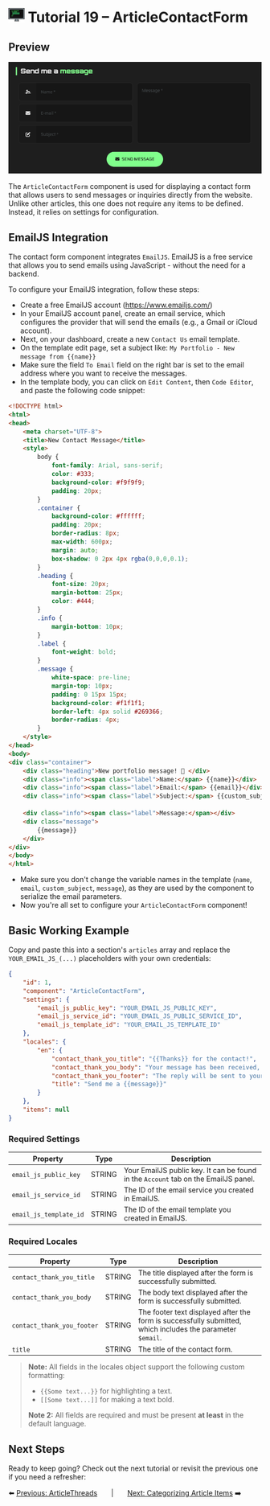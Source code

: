 # <img src="../assets/logo.png"> Tutorial 19 – ArticleContactForm

## Preview

![alt preview](../assets/article-contact-form-preview.png)

The `ArticleContactForm` component is used for displaying a contact form that allows users to send messages or inquiries directly from the website. Unlike other articles, this one does not require any items to be defined. Instead, it relies on settings for configuration.

## EmailJS Integration

The contact form component integrates `EmailJS`. EmailJS is a free service that allows you to send emails using JavaScript - without the need for a backend.

To configure your EmailJS integration, follow these steps:

- Create a free EmailJS account (https://www.emailjs.com/)
- In your EmailJS account panel, create an email service, which configures the provider that will send the emails (e.g., a Gmail or iCloud account).
- Next, on your dashboard, create a new ``Contact Us`` email template.
- On the template edit page, set a subject like: ``My Portfolio - New message from {{name}}``
- Make sure the field ``To Email`` field on the right bar is set to the email address where you want to receive the messages.
- In the template body, you can click on ``Edit Content``, then ``Code Editor``, and paste the following code snippet:

```html
<!DOCTYPE html>
<html>
<head>
    <meta charset="UTF-8">
    <title>New Contact Message</title>
    <style>
        body {
            font-family: Arial, sans-serif;
            color: #333;
            background-color: #f9f9f9;
            padding: 20px;
        }
        .container {
            background-color: #ffffff;
            padding: 20px;
            border-radius: 8px;
            max-width: 600px;
            margin: auto;
            box-shadow: 0 2px 4px rgba(0,0,0,0.1);
        }
        .heading {
            font-size: 20px;
            margin-bottom: 25px;
            color: #444;
        }
        .info {
            margin-bottom: 10px;
        }
        .label {
            font-weight: bold;
        }
        .message {
            white-space: pre-line;
            margin-top: 10px;
            padding: 0 15px 15px;
            background-color: #f1f1f1;
            border-left: 4px solid #269366;
            border-radius: 4px;
        }
    </style>
</head>
<body>
<div class="container">
    <div class="heading">New portfolio message! 📩 </div>
    <div class="info"><span class="label">Name:</span> {{name}}</div>
    <div class="info"><span class="label">Email:</span> {{email}}</div>
    <div class="info"><span class="label">Subject:</span> {{custom_subject}}</div>

    <div class="info"><span class="label">Message:</span></div>
    <div class="message">
        {{message}}
    </div>
</div>
</body>
</html>
```

- Make sure you don't change the variable names in the template (`name`, `email`, `custom_subject`, `message`), as they are used by the component to serialize the email parameters.
- Now you're all set to configure your `ArticleContactForm` component!

## Basic Working Example

Copy and paste this into a section's `articles` array and replace the `YOUR_EMAIL_JS_(...)` placeholders with your own credentials:

```json
{
    "id": 1,
    "component": "ArticleContactForm",
    "settings": {
        "email_js_public_key": "YOUR_EMAIL_JS_PUBLIC_KEY",
        "email_js_service_id": "YOUR_EMAIL_JS_PUBLIC_SERVICE_ID",
        "email_js_template_id": "YOUR_EMAIL_JS_TEMPLATE_ID"
    },
    "locales": {
        "en": {
            "contact_thank_you_title": "{{Thanks}} for the contact!",
            "contact_thank_you_body": "Your message has been received, and I'll be reaching out to you soon. I appreciate your time and look forward to connecting with you!",
            "contact_thank_you_footer": "The reply will be sent to your email address: {{$email}}",
            "title": "Send me a {{message}}"
        }
    },
    "items": null
}
```

### Required Settings

| Property                | Type    | Description                                                                         |
|-------------------------|---------|-------------------------------------------------------------------------------------|
| `email_js_public_key`   | STRING  | Your EmailJS public key. It can be found in the `Account` tab on the EmailJS panel. |
| `email_js_service_id`   | STRING  | The ID of the email service you created in EmailJS.                                 |
| `email_js_template_id`  | STRING  | The ID of the email template you created in EmailJS.                                |

### Required Locales

| Property                        | Type    | Description                                                                                                |
|---------------------------------|---------|------------------------------------------------------------------------------------------------------------|
| `contact_thank_you_title`       | STRING  | The title displayed after the form is successfully submitted.                                              |
| `contact_thank_you_body`        | STRING  | The body text displayed after the form is successfully submitted.                                          |
| `contact_thank_you_footer`      | STRING  | The footer text displayed after the form is successfully submitted, which includes the parameter `$email`. |
| `title`                         | STRING  | The title of the contact form.                                                                             |

> **Note:** All fields in the locales object support the following custom formatting:
>- `{{Some text...}}` for highlighting a text.
>- `[[Some text...]]` for making a text bold.
>
> **Note 2:** All fields are required and must be present **at least** in the default language.

## Next Steps
Ready to keep going? Check out the next tutorial or revisit the previous one if you need a refresher:

⬅️ [Previous: ArticleThreads](./TUTORIAL_18_ARTICLE_THREADS.md)
&nbsp;&nbsp;&nbsp;&nbsp;&nbsp;&nbsp;|&nbsp;&nbsp;&nbsp;&nbsp;&nbsp;&nbsp;
[Next: Categorizing Article Items](./TUTORIAL_20_CATEGORIZING_ARTICLE_ITEMS.md) ➡️ 

